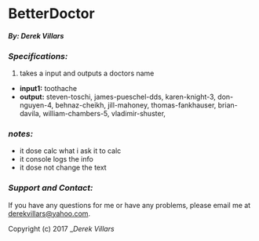# __BetterDoctor__
#### __*By: Derek Villars*__

### _Specifications:_
1. takes a input and outputs a doctors name
  + __input1:__ toothache
  + __output:__ steven-toschi, james-pueschel-dds, karen-knight-3, don-nguyen-4, behnaz-cheikh, jill-mahoney, thomas-fankhauser, brian-davila, william-chambers-5, vladimir-shuster,

### _notes:_
- it dose calc what i ask it to calc
- it console logs the info
- it dose not change the text

### _Support and Contact:_
If you have any questions for me or have any problems, please email me at derekvillars@yahoo.com.

Copyright (c) 2017 __Derek Villars_
